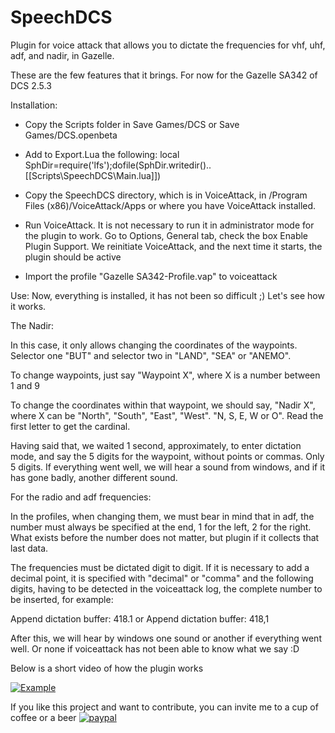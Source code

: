 # SpeechDCS
Plugin for voice attack that allows you to dictate the frequencies for vhf, uhf, adf, and nadir, in Gazelle.

These are the few features that it brings. For now for the Gazelle SA342 of DCS 2.5.3

Installation:

- Copy the Scripts folder in Save Games/DCS or Save Games/DCS.openbeta

- Add to Export.Lua the following: local SphDir=require('lfs');dofile(SphDir.writedir()..[[Scripts\SpeechDCS\Main.lua]])

- Copy the SpeechDCS directory, which is in VoiceAttack, in /Program Files (x86)/VoiceAttack/Apps
  or where you have VoiceAttack installed.
  
- Run VoiceAttack. It is not necessary to run it in administrator mode for the plugin to work.
  Go to Options, General tab, check the box Enable Plugin Support. We reinitiate VoiceAttack, and the next time it starts, the plugin should be active

- Import the profile "Gazelle SA342-Profile.vap" to voiceattack

Use:
Now, everything is installed, it has not been so difficult ;)
Let's see how it works.

The Nadir:

In this case, it only allows changing the coordinates of the waypoints. Selector one "BUT" and selector two in "LAND", "SEA" or "ANEMO".

To change waypoints, just say "Waypoint X", where X is a number between 1 and 9

To change the coordinates within that waypoint, we should say, "Nadir X", where X can be "North", "South", "East", "West". "N, S, E, W or O". Read the first letter to get the cardinal.

Having said that, we waited 1 second, approximately, to enter dictation mode, and say the 5 digits for the waypoint, without points or commas. Only 5 digits.
If everything went well, we will hear a sound from windows, and if it has gone badly, another different sound.

For the radio and adf frequencies:

In the profiles, when changing them, we must bear in mind that in adf, the number must always be specified at the end, 1 for the left, 2 for the right.
What exists before the number does not matter, but plugin if it collects that last data.

The frequencies must be dictated digit to digit. If it is necessary to add a decimal point, it is specified with "decimal" or "comma" and the following digits,
having to be detected in the voiceattack log, the complete number to be inserted, for example:

Append dictation buffer: 418.1 or Append dictation buffer: 418,1

After this, we will hear by windows one sound or another if everything went well. Or none if voiceattack has not been able to know what we say :D

Below is a short video of how the plugin works


[![Example](http://img.youtube.com/vi/_lAqHCH1dfo/0.jpg)](https://www.youtube.com/watch?v=_lAqHCH1dfo "Example")



If you like this project and want to contribute, you can invite me to a cup of coffee or a beer    [![paypal](https://www.paypalobjects.com/en_US/i/btn/btn_donateCC_LG.gif)](https://www.paypal.com/cgi-bin/webscr?cmd=_s-xclick&hosted_button_id=9FTQ98SM9V34C&source=url)
